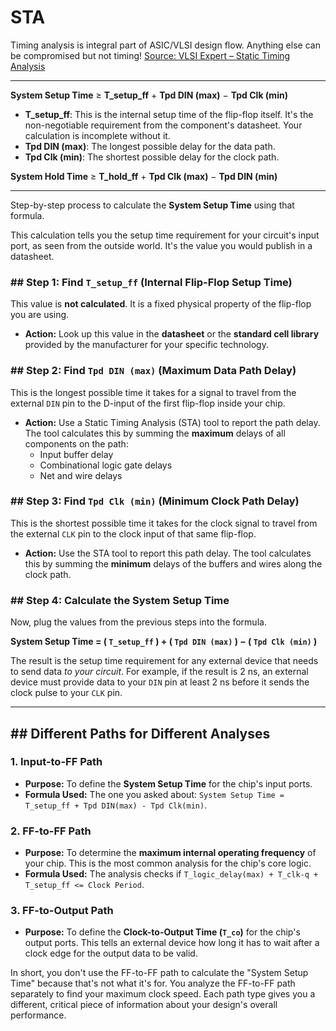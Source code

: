 # STA
Timing analysis is integral part of ASIC/VLSI design flow. Anything else can be compromised but not timing!
[Source: VLSI Expert – Static Timing Analysis](https://www.vlsi-expert.com/p/static-timing-analysis.html)



---

**System Setup Time** ≥ **T\_setup\_ff** + **Tpd DIN (max)** − **Tpd Clk (min)**

* **T\_setup\_ff**: This is the internal setup time of the flip-flop itself. It's the non-negotiable requirement from the component's datasheet. Your calculation is incomplete without it.
* **Tpd DIN (max)**: The longest possible delay for the data path.
* **Tpd Clk (min)**: The shortest possible delay for the clock path.


**System Hold Time** ≥ **T\_hold\_ff** + **Tpd Clk (max)** − **Tpd DIN (min)**


---

Step-by-step process to calculate the **System Setup Time** using that formula.

This calculation tells you the setup time requirement for your circuit's input port, as seen from the outside world. It's the value you would publish in a datasheet.

### ## Step 1: Find `T_setup_ff` (Internal Flip-Flop Setup Time)

This value is **not calculated**. It is a fixed physical property of the flip-flop you are using.

* **Action:** Look up this value in the **datasheet** or the **standard cell library** provided by the manufacturer for your specific technology.

### ## Step 2: Find `Tpd DIN (max)` (Maximum Data Path Delay)

This is the longest possible time it takes for a signal to travel from the external `DIN` pin to the D-input of the first flip-flop inside your chip.

* **Action:** Use a Static Timing Analysis (STA) tool to report the path delay. The tool calculates this by summing the **maximum** delays of all components on the path:
    * Input buffer delay
    * Combinational logic gate delays
    * Net and wire delays

### ## Step 3: Find `Tpd Clk (min)` (Minimum Clock Path Delay)

This is the shortest possible time it takes for the clock signal to travel from the external `CLK` pin to the clock input of that same flip-flop.

* **Action:** Use the STA tool to report this path delay. The tool calculates this by summing the **minimum** delays of the buffers and wires along the clock path.

### ## Step 4: Calculate the System Setup Time

Now, plug the values from the previous steps into the formula.

**System Setup Time = ( `T_setup_ff` ) + ( `Tpd DIN (max)` ) − ( `Tpd Clk (min)` )**

The result is the setup time requirement for any external device that needs to send data *to your circuit*. For example, if the result is 2 ns, an external device must provide data to your `DIN` pin at least 2 ns before it sends the clock pulse to your `CLK` pin.

---

## ## Different Paths for Different Analyses

### 1. **Input-to-FF Path**
* **Purpose:** To define the **System Setup Time** for the chip's input ports.
* **Formula Used:** The one you asked about: `System Setup Time = T_setup_ff + Tpd DIN(max) - Tpd Clk(min)`.

### 2. **FF-to-FF Path**
* **Purpose:** To determine the **maximum internal operating frequency** of your chip. This is the most common analysis for the chip's core logic.
* **Formula Used:** The analysis checks if `T_logic_delay(max) + T_clk-q + T_setup_ff <= Clock Period`.

### 3. **FF-to-Output Path**
* **Purpose:** To define the **Clock-to-Output Time (`T_co`)** for the chip's output ports. This tells an external device how long it has to wait after a clock edge for the output data to be valid.

In short, you don't use the FF-to-FF path to calculate the "System Setup Time" because that's not what it's for. You analyze the FF-to-FF path separately to find your maximum clock speed. Each path type gives you a different, critical piece of information about your design's overall performance.


